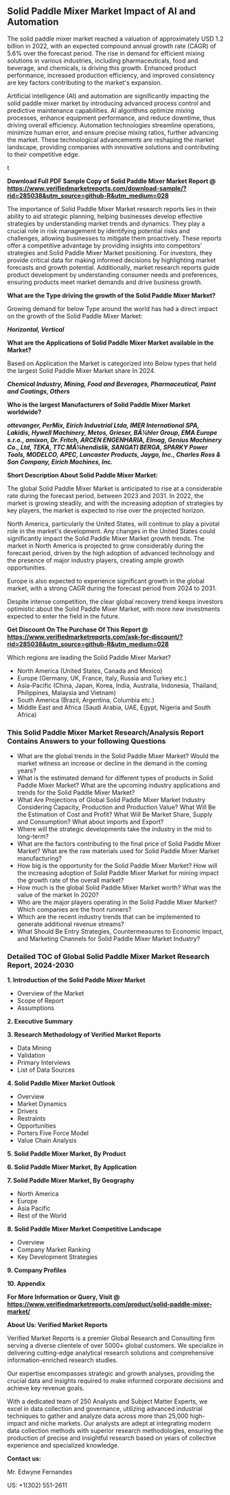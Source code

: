 <h2>Solid Paddle Mixer Market Impact of AI and Automation</h2><p>The solid paddle mixer market reached a valuation of approximately USD 1.2 billion in 2022, with an expected compound annual growth rate (CAGR) of 5.6% over the forecast period. The rise in demand for efficient mixing solutions in various industries, including pharmaceuticals, food and beverage, and chemicals, is driving this growth. Enhanced product performance, increased production efficiency, and improved consistency are key factors contributing to the market's expansion.</p><p>Artificial intelligence (AI) and automation are significantly impacting the solid paddle mixer market by introducing advanced process control and predictive maintenance capabilities. AI algorithms optimize mixing processes, enhance equipment performance, and reduce downtime, thus driving overall efficiency. Automation technologies streamline operations, minimize human error, and ensure precise mixing ratios, further advancing the market. These technological advancements are reshaping the market landscape, providing companies with innovative solutions and contributing to their competitive edge.</p>t</p><p id="" class=""><strong>Download Full PDF Sample Copy of Solid Paddle Mixer Market Report @ <a href="https://www.verifiedmarketreports.com/download-sample/?rid=285038&utm_source=github-R&utm_medium=028" target="_blank">https://www.verifiedmarketreports.com/download-sample/?rid=285038&utm_source=github-R&utm_medium=028</a></strong></p><p>The importance of&nbsp;Solid Paddle Mixer Market research reports lies in their ability to aid strategic planning, helping businesses develop effective strategies by understanding market trends and dynamics. They play a crucial role in risk management by identifying potential risks and challenges, allowing businesses to mitigate them proactively. These reports offer a competitive advantage by providing insights into competitors' strategies and Solid Paddle Mixer Market positioning. For investors, they provide critical data for making informed decisions by highlighting market forecasts and growth potential. Additionally, market research reports guide product development by understanding consumer needs and preferences, ensuring products meet market demands and drive business growth.</p><p><strong>What are the&nbsp;Type driving the growth of the Solid Paddle Mixer Market?</strong></p><p id="" class="">Growing demand for below Type around the world has had a direct impact on the growth of the Solid Paddle Mixer Market:</p><em><strong>Horizontal, Vertical</strong></em></p><strong>What are the&nbsp;Applications&nbsp;of Solid Paddle Mixer Market available in the Market?</strong></p><p id="" class="">Based on Application the Market is categorized into Below types that held the largest Solid Paddle Mixer Market share In 2024.</p><em><strong>Chemical Industry, Mining, Food and Beverages, Pharmaceutical, Paint and Coatings, Others</strong></em></p><strong>Who is the largest Manufacturers of Solid Paddle Mixer Market worldwide?</strong></p><p><em><strong>ottevanger, PerMix, Eirich Industrial Ltda, IMER International SPA, Lakidis, Hywell Machinery, Metos, Grieser, BÃ¼hler Group, EMA Europe s.r.o., amixon, Dr. Fritch, ARCEN ENGENHARIA, Elmag, Genius Machinery Co., Ltd, TEKA, TTC MÃ¼hendislik, SANGATI BERGA, SPARKY Power Tools, MODELCO, APEC, Lancaster Products, Jaygo, Inc., Charles Ross & Son Company, Eirich Machines, Inc.</strong></em></p><p id="" class=""><strong>Short Description About Solid Paddle Mixer Market:</strong></p><p>The global Solid Paddle Mixer Market is anticipated to rise at a considerable rate during the forecast period, between 2023 and 2031. In 2022, the market is growing steadily, and with the increasing adoption of strategies by key players, the market is expected to rise over the projected horizon.</p><p>North America, particularly the United States, will continue to play a pivotal role in the market's development. Any changes in the United States could significantly impact the Solid Paddle Mixer Market growth trends. The market in North America is projected to grow considerably during the forecast period, driven by the high adoption of advanced technology and the presence of major industry players, creating ample growth opportunities.</p><p>Europe is also expected to experience significant growth in the global market, with a strong CAGR during the forecast period from 2024 to 2031.</p><p>Despite intense competition, the clear global recovery trend keeps investors optimistic about the Solid Paddle Mixer Market, with more new investments expected to enter the field in the future.</p><p id="" class=""><strong>Get Discount On The Purchase Of This Report @ <a href="https://www.verifiedmarketreports.com/ask-for-discount/?rid=285038&utm_source=github-R&utm_medium=028" target="_blank">https://www.verifiedmarketreports.com/ask-for-discount/?rid=285038&utm_source=github-R&utm_medium=028</a></strong></p>Which regions are leading the Solid Paddle Mixer Market?</p><ul><li>North America (United States, Canada and Mexico)</li><li>Europe (Germany, UK, France, Italy, Russia and Turkey etc.)</li><li>Asia-Pacific (China, Japan, Korea, India, Australia, Indonesia, Thailand, Philippines, Malaysia and Vietnam)</li><li>South America (Brazil, Argentina, Columbia etc.)</li><li>Middle East and Africa (Saudi Arabia, UAE, Egypt, Nigeria and South Africa)</li></ul><h3 id="" class="">This Solid Paddle Mixer Market Research/Analysis Report Contains Answers to your following Questions</h3><ul><li>What are the global trends in the Solid Paddle Mixer Market? Would the market witness an increase or decline in the demand in the coming years?</li><li>What is the estimated demand for different types of products in Solid Paddle Mixer Market? What are the upcoming industry applications and trends for the Solid Paddle Mixer Market?</li><li>What Are Projections of Global Solid Paddle Mixer Market Industry Considering Capacity, Production and Production Value? What Will Be the Estimation of Cost and Profit? What Will Be Market Share, Supply and Consumption? What about imports and Export?</li><li>Where will the strategic developments take the industry in the mid to long-term?</li><li>What are the factors contributing to the final price of Solid Paddle Mixer Market? What are the raw materials used for Solid Paddle Mixer Market manufacturing?</li><li>How big is the opportunity for the Solid Paddle Mixer Market? How will the increasing adoption of Solid Paddle Mixer Market for mining impact the growth rate of the overall market?</li><li>How much is the global Solid Paddle Mixer Market worth? What was the value of the market In 2020?</li><li>Who are the major players operating in the Solid Paddle Mixer Market? Which companies are the front runners?</li><li>Which are the recent industry trends that can be implemented to generate additional revenue streams?</li><li>What Should Be Entry Strategies, Countermeasures to Economic Impact, and Marketing Channels for Solid Paddle Mixer Market Industry?</li></ul><h3 id="" class="">Detailed TOC of Global Solid Paddle Mixer Market Research Report, 2024-2030</h3><p id="" class=""><strong>1. Introduction of the Solid Paddle Mixer Market</strong></p><ul><li>Overview of the Market</li><li>Scope of Report</li><li>Assumptions</li></ul><p id="" class=""><strong>2. Executive Summary</strong></p><p id="" class=""><strong>3. Research Methodology of Verified Market Reports</strong></p><ul><li>Data Mining</li><li>Validation</li><li>Primary Interviews</li><li>List of Data Sources</li></ul><p id="" class=""><strong>4. Solid Paddle Mixer Market Outlook</strong></p><ul><li>Overview</li><li>Market Dynamics</li><li>Drivers</li><li>Restraints</li><li>Opportunities</li><li>Porters Five Force Model</li><li>Value Chain Analysis</li></ul><p id="" class=""><strong>5. Solid Paddle Mixer Market, By Product</strong></p><p id="" class=""><strong>6. Solid Paddle Mixer Market, By Application</strong></p><p id="" class=""><strong>7. Solid Paddle Mixer Market, By Geography</strong></p><ul><li>North America</li><li>Europe</li><li>Asia Pacific</li><li>Rest of the World</li></ul><p id="" class=""><strong>8. Solid Paddle Mixer Market Competitive Landscape</strong></p><ul><li>Overview</li><li>Company Market Ranking</li><li>Key Development Strategies</li></ul><p id="" class=""><strong>9. Company Profiles</strong></p><p id="" class=""><strong>10. Appendix</strong></p><p id="" class=""><strong>For More Information or Query, Visit @ <a href="https://www.verifiedmarketreports.com/product/solid-paddle-mixer-market/" target="_blank">https://www.verifiedmarketreports.com/product/solid-paddle-mixer-market/</a></strong></p><p id="" class=""><strong>About Us: Verified Market Reports</strong></p><p id="" class="">Verified Market Reports is a premier Global Research and Consulting firm serving a diverse clientele of over 5000+ global customers. We specialize in delivering cutting-edge analytical research solutions and comprehensive information-enriched research studies.</p><p id="" class="">Our expertise encompasses strategic and growth analyses, providing the crucial data and insights required to make informed corporate decisions and achieve key revenue goals.</p><p id="" class="">With a dedicated team of 250 Analysts and Subject Matter Experts, we excel in data collection and governance, utilizing advanced industrial techniques to gather and analyze data across more than 25,000 high-impact and niche markets. Our analysts are adept at integrating modern data collection methods with superior research methodologies, ensuring the production of precise and insightful research based on years of collective experience and specialized knowledge.</p><p id="" class=""><strong>Contact us:</strong></p><p id="" class="">Mr. Edwyne Fernandes</p><p id="" class="">US: +1(302) 551-2611</p>